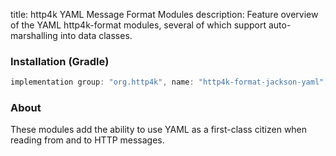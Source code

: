 title: http4k YAML Message Format Modules
description: Feature overview of the YAML http4k-format modules, several of which support auto-marshalling into data classes.

### Installation (Gradle)

```groovy
implementation group: "org.http4k", name: "http4k-format-jackson-yaml", version: "3.277.0"
```

### About
These modules add the ability to use YAML as a first-class citizen when reading from and to HTTP messages. 

[http4k]: https://http4k.org
